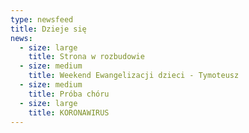 ```yaml
---
type: newsfeed
title: Dzieje się
news:
  - size: large
    title: Strona w rozbudowie
  - size: medium
    title: Weekend Ewangelizacji dzieci - Tymoteusz
  - size: medium
    title: Próba chóru
  - size: large
    title: KORONAWIRUS
---
```


